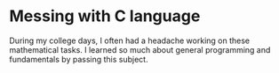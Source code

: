 # Messing with C language

During my college days, I often had a headache working on these mathematical tasks. I learned so much about general programming and fundamentals by passing this subject.
